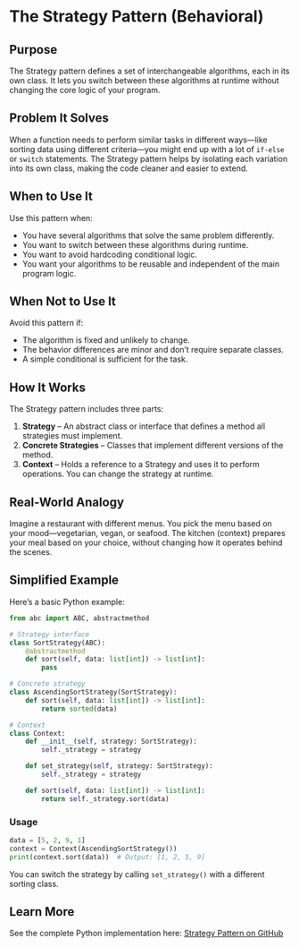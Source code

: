 # The Strategy Pattern (Behavioral)

## Purpose

The Strategy pattern defines a set of interchangeable algorithms, each in its own class. It lets you switch between these algorithms at runtime without changing the core logic of your program.

## Problem It Solves

When a function needs to perform similar tasks in different ways—like sorting data using different criteria—you might end up with a lot of `if-else` or `switch` statements. The Strategy pattern helps by isolating each variation into its own class, making the code cleaner and easier to extend.

## When to Use It

Use this pattern when:

* You have several algorithms that solve the same problem differently.
* You want to switch between these algorithms during runtime.
* You want to avoid hardcoding conditional logic.
* You want your algorithms to be reusable and independent of the main program logic.

## When Not to Use It

Avoid this pattern if:

* The algorithm is fixed and unlikely to change.
* The behavior differences are minor and don’t require separate classes.
* A simple conditional is sufficient for the task.

## How It Works

The Strategy pattern includes three parts:

1. **Strategy** – An abstract class or interface that defines a method all strategies must implement.
2. **Concrete Strategies** – Classes that implement different versions of the method.
3. **Context** – Holds a reference to a Strategy and uses it to perform operations. You can change the strategy at runtime.

## Real-World Analogy

Imagine a restaurant with different menus. You pick the menu based on your mood—vegetarian, vegan, or seafood. The kitchen (context) prepares your meal based on your choice, without changing how it operates behind the scenes.

## Simplified Example

Here’s a basic Python example:

```python
from abc import ABC, abstractmethod

# Strategy interface
class SortStrategy(ABC):
    @abstractmethod
    def sort(self, data: list[int]) -> list[int]:
        pass

# Concrete strategy
class AscendingSortStrategy(SortStrategy):
    def sort(self, data: list[int]) -> list[int]:
        return sorted(data)

# Context
class Context:
    def __init__(self, strategy: SortStrategy):
        self._strategy = strategy

    def set_strategy(self, strategy: SortStrategy):
        self._strategy = strategy

    def sort(self, data: list[int]) -> list[int]:
        return self._strategy.sort(data)
```

### Usage

```python
data = [5, 2, 9, 1]
context = Context(AscendingSortStrategy())
print(context.sort(data))  # Output: [1, 2, 5, 9]
```

You can switch the strategy by calling `set_strategy()` with a different sorting class.

## Learn More

See the complete Python implementation here:
[Strategy Pattern on GitHub](https://github.com/taggedzi/python-design-pattern-rag/blob/main/patterns/behavioral/strategy.py)
